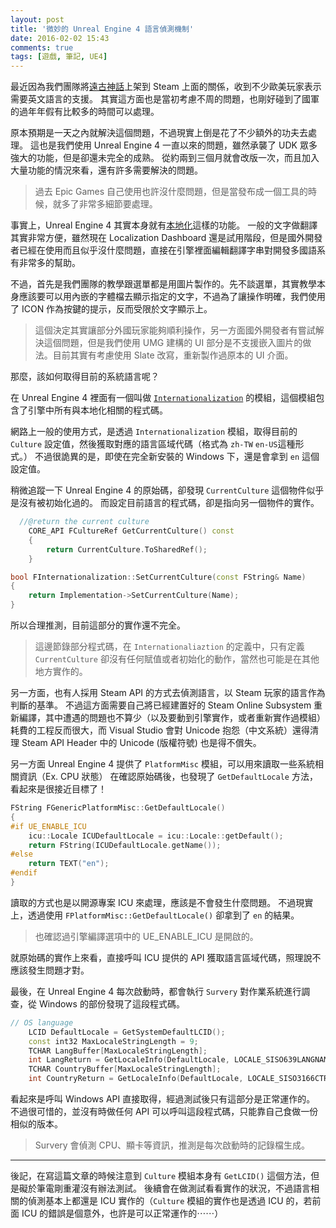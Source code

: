 ```yaml
---
layout: post
title: '微妙的 Unreal Engine 4 語言偵測機制'
date: 2016-02-02 15:43
comments: true
tags: [遊戲, 筆記, UE4]
---
```

最近因為我們團隊將[遠古神話](https://make.moe)上架到 Steam 上面的關係，收到不少歐美玩家表示需要英文語言的支援。
其實這方面也是當初考慮不周的問題，也剛好碰到了國軍的過年年假有比較多的時間可以處理。

原本預期是一天之內就解決這個問題，不過現實上倒是花了不少額外的功夫去處理。
這也是我們使用 Unreal Engine 4 一直以來的問題，雖然承襲了 UDK 眾多強大的功能，但是卻還未完全的成熟。
從約兩到三個月就會改版一次，而且加入大量功能的情況來看，還有許多需要解決的問題。

> 過去 Epic Games 自己使用也許沒什麼問題，但是當發布成一個工具的時候，就多了非常多細節要處理。

<!-- more -->

事實上，Unreal Engine 4 其實本身就有[本地化](https://docs.unrealengine.com/latest/INT/Gameplay/Localization/index.html)這樣的功能。
一般的文字做翻譯其實非常方便，雖然現在 Localization Dashboard 還是試用階段，但是國外開發者已經在使用而且似乎沒什麼問題，直接在引擎裡面編輯翻譯字串對開發多國語系有非常多的幫助。

不過，首先是我們團隊的教學跟選單都是用圖片製作的。先不談選單，其實教學本身應該要可以用內嵌的字體檔去顯示指定的文字，不過為了讓操作明確，我們使用了 ICON 作為按鍵的提示，反而受限於文字顯示上。

> 這個決定其實讓部分外國玩家能夠順利操作，另一方面國外開發者有嘗試解決這個問題，但是我們使用 UMG 建構的 UI 部分是不支援嵌入圖片的做法。目前其實有考慮使用 Slate 改寫，重新製作過原本的 UI 介面。

那麼，該如何取得目前的系統語言呢？

在 Unreal Engine 4 裡面有一個叫做 [`Internationalization`](https://docs.unrealengine.com/latest/INT/API/Runtime/Core/Internationalization/index.html) 的模組，這個模組包含了引擎中所有與本地化相關的程式碼。

網路上一般的使用方式，是透過 `Internationalization` 模組，取得目前的 `Culture` 設定值，然後獲取對應的語言區域代碼（格式為 `zh-TW` `en-US`這種形式。）
不過很詭異的是，即使在完全新安裝的 Windows 下，還是會拿到 `en` 這個設定值。

稍微追蹤一下 Unreal Engine 4 的原始碼，卻發現 `CurrentCulture` 這個物件似乎是沒有被初始化過的。
而設定目前語言的程式碼，卻是指向另一個物件的實作。

```cpp
  //@return the current culture
	CORE_API FCultureRef GetCurrentCulture() const
	{
		return CurrentCulture.ToSharedRef();
	}
```

```cpp
bool FInternationalization::SetCurrentCulture(const FString& Name)
{
	return Implementation->SetCurrentCulture(Name);
}
```

所以合理推測，目前這部分的實作還不完全。

> 這邊節錄部分程式碼，在 `Internationaliaztion` 的定義中，只有定義 `CurrentCulture` 卻沒有任何賦值或者初始化的動作，當然也可能是在其他地方實作的。

另一方面，也有人採用 Steam API 的方式去偵測語言，以 Steam 玩家的語言作為判斷的基準。
不過這方面需要自己將已經建置好的 Steam Online Subsystem 重新編譯，其中遭遇的問題也不算少（以及要動到引擎實作，或者重新實作過模組）耗費的工程反而很大，而 Visual Studio 會對 Unicode 抱怨（中文系統）還得清理 Steam API Header 中的 Unicode (版權符號) 也是得不償失。

另一方面 Unreal Engine 4 提供了 `PlatformMisc` 模組，可以用來讀取一些系統相關資訊（Ex. CPU 狀態）
在確認原始碼後，也發現了 `GetDefaultLocale` 方法，看起來是很接近目標了！

```cpp
FString FGenericPlatformMisc::GetDefaultLocale()
{
#if UE_ENABLE_ICU
	icu::Locale ICUDefaultLocale = icu::Locale::getDefault();
	return FString(ICUDefaultLocale.getName());
#else
	return TEXT("en");
#endif
}
```

讀取的方式也是以開源專案 ICU 來處理，應該是不會發生什麼問題。
不過現實上，透過使用 `FPlatformMisc::GetDefaultLocale()` 卻拿到了 `en` 的結果。

> 也確認過引擎編譯選項中的 UE_ENABLE_ICU 是開啟的。

就原始碼的實作上來看，直接呼叫 ICU 提供的 API 獲取語言區域代碼，照理說不應該發生問題才對。

最後，在 Unreal Engine 4 每次啟動時，都會執行 `Survery` 對作業系統進行調查，從 Windows 的部份發現了這段程式碼。

```cpp
// OS language
	LCID DefaultLocale = GetSystemDefaultLCID();
	const int32 MaxLocaleStringLength = 9;
	TCHAR LangBuffer[MaxLocaleStringLength];
	int LangReturn = GetLocaleInfo(DefaultLocale, LOCALE_SISO639LANGNAME, LangBuffer, ARRAY_COUNT(LangBuffer));
	TCHAR CountryBuffer[MaxLocaleStringLength];
	int CountryReturn = GetLocaleInfo(DefaultLocale, LOCALE_SISO3166CTRYNAME, CountryBuffer, ARRAY_COUNT(CountryBuffer));
```

看起來是呼叫 Windows API 直接取得，經過測試後只有這部分是正常運作的。
不過很可惜的，並沒有時做任何 API 可以呼叫這段程式碼，只能靠自己食做一份相似的版本。

> Survery 會偵測 CPU、顯卡等資訊，推測是每次啟動時的記錄檔生成。

---

後記，在寫這篇文章的時候注意到 `Culture` 模組本身有 `GetLCID()` 這個方法，但是礙於筆電剛重灌沒有辦法測試。
後續會在做測試看看實作的狀況，不過語言相關的偵測基本上都還是 ICU 實作的（`Culture` 模組的實作也是透過 ICU 的，若前面 ICU 的錯誤是個意外，也許是可以正常運作的⋯⋯）
